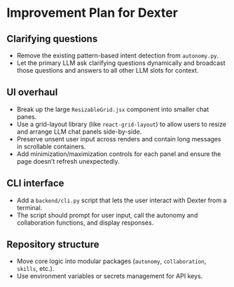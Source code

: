 # Improvement Plan for Dexter

## Clarifying questions
- Remove the existing pattern-based intent detection from `autonomy.py`.
- Let the primary LLM ask clarifying questions dynamically and broadcast those questions and answers to all other LLM slots for context.

## UI overhaul
- Break up the large `ResizableGrid.jsx` component into smaller chat panes.
- Use a grid-layout library (like `react-grid-layout`) to allow users to resize and arrange LLM chat panels side-by-side.
- Preserve unsent user input across renders and contain long messages in scrollable containers.
- Add minimization/maximization controls for each panel and ensure the page doesn’t refresh unexpectedly.

## CLI interface
- Add a `backend/cli.py` script that lets the user interact with Dexter from a terminal.
- The script should prompt for user input, call the autonomy and collaboration functions, and display responses.

## Repository structure
- Move core logic into modular packages (`autonomy`, `collaboration`, `skills`, etc.).
- Use environment variables or secrets management for API keys.

